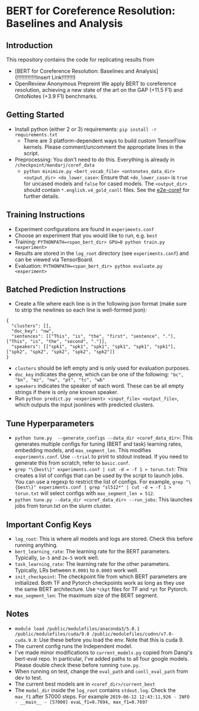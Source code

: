 # BERT for Coreference Resolution: Baselines and Analysis


## Introduction
This repository contains the code for replicating results from

* [BERT for Coreference Resolution: Baselines and Analysis](!!!!!!!!!!!!!Insert Link!!!!!!!!) 
* OpenReview Anonymous Prepreint
We apply BERT to coreference resolution, achieving a new state of the art on the GAP (+11.5 F1) and OntoNotes (+3.9 F1) benchmarks.

## Getting Started
* Install python (either 2 or 3) requirements: `pip install -r requirements.txt`
  * There are 3 platform-dependent ways to build custom TensorFlow kernels. Please comment/uncomment the appropriate lines in the script.
* Preprocessing: You don't need to do this. Everything is already in `/checkpoint/mandarj/coref_data`
  * `python minimize.py <bert_vocab_file> <ontonotes_data_dir> <output_dir> <do_lower_case>`: Ensure that `<do_lower_case>` is `true` for uncased models and `false` for cased models. The `<output_dir>` should contain `*.english.v4_gold_conll` files. See the [e2e-coref](https://github.com/kentonl/e2e-coref/tree/e2e) for further details.

## Training Instructions

* Experiment configurations are found in `experiments.conf`
* Choose an experiment that you would like to run, e.g. `best`
* Training: `PYTHONPATH=<span_bert_dir> GPU=0 python train.py <experiment>`
* Results are stored in the `log_root` directory (see `experiments.conf`) and can be viewed via TensorBoard.
* Evaluation: `PYTHONPATH=<span_bert_dir> python evaluate.py <experiment>`


## Batched Prediction Instructions

* Create a file where each line is in the following json format (make sure to strip the newlines so each line is well-formed json):
```
{
  "clusters": [],
  "doc_key": "nw",
  "sentences": [["This", "is", "the", "first", "sentence", "."], ["This", "is", "the", "second", "."]],
  "speakers": [["spk1", "spk1", "spk1", "spk1", "spk1", "spk1"], ["spk2", "spk2", "spk2", "spk2", "spk2"]]
}
```
  * `clusters` should be left empty and is only used for evaluation purposes.
  * `doc_key` indicates the genre, which can be one of the following: `"bc", "bn", "mz", "nw", "pt", "tc", "wb"`
  * `speakers` indicates the speaker of each word. These can be all empty strings if there is only one known speaker.
* Run `python predict.py <experiment> <input_file> <output_file>`, which outputs the input jsonlines with predicted clusters.

## Tune Hyperparameters
* `python tune.py  --generate_configs --data_dir <coref_data_dir>`: This generates multiple configs for tuning (BERT and task) learning rates, embedding models, and `max_segment_len`. This modifies `experiments.conf`. Use `--trial` to print to stdout instead. If you need to generate this from scratch, refer to `basic.conf`.
* `grep "\{best\}" experiments.conf | cut -d = -f 1 > torun.txt`: This creates a list of configs that can be used by the script to launch jobs. You can use a regexp to restrict the list of configs. For example, `grep "\{best\}" experiments.conf | grep "sl512*" | cut -d = -f 1 > torun.txt` will select configs with `max_segment_len = 512`.
* `python tune.py --data_dir <coref_data_dir> --run_jobs`: This launches jobs from torun.txt on the slurm cluster.

## Important Config Keys
* `log_root`: This is where all models and logs are stored. Check this before running anything.
* `bert_learning_rate`: The learning rate for the BERT parameters. Typically, `1e-5` and `2e-5` work well.
* `task_learning_rate`: The learning rate for the other parameters. Typically, LRs between `0.0001` to `0.0003` work well.
* `init_checkpoint`: The checkpoint file from which BERT parameters are initialized. Both TF and Pytorch checkpoints work as long as they use the same BERT architecture. Use `*ckpt` files for TF and `*pt` for Pytorch.
* `max_segment_len`: The maximum size of the BERT segment.

## Notes
* `module load /public/modulefiles/anaconda3/5.0.1 /public/modulefiles/cuda/9.0 /public/modulefiles/cudnn/v7.0-cuda.9.0`: Use these before you load the env. Note that this is cuda 9.
* The current config runs the Independent model.
* I've made minor modifications to `current_models.py` copied from Danqi's bert-eval repo. In particular, I've added paths to all four google models. Please double check these before running `tune.py`.
* When running on test, change the `eval_path` and `conll_eval_path` from dev to test.
* The current best models are in `<coref_dir>/current_best`
* The `model_dir` inside the `log_root` contains `stdout.log`. Check the `max_f1` after 57000 steps. For example
``
2019-06-12 12:43:11,926 - INFO - __main__ - [57000] evaL_f1=0.7694, max_f1=0.7697
``
